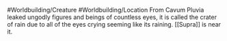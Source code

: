#Worldbuilding/Creature #Worldbuilding/Location 
From Cavum Pluvia leaked ungodly figures and beings of countless eyes, it is called the crater of rain due to all of the eyes crying seeming like its raining. [[Supra]] is near it.